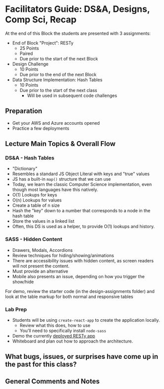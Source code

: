 # Facilitators Guide: DS&A, Designs, Comp Sci, Recap


At the end of this Block the students are presented with 3 assignments:

* End of Block "Project": RESTy
  * 25 Points
  * Paired
  * Due prior to the start of the next Block
* Design Challenge
  * 10 Points
  * Due prior to the end of the next Block
* Data Structure Implementation: Hash Tables
  * 10 Points
  * Due prior to the start of the next class
    * Will be used in subsequent code challenges
    

## Preparation
* Get your AWS and Azure accounts opened
* Practice a few deployments

## Lecture Main Topics & Overall Flow

### DS&A - Hash Tables

* "Dictionary" 
* Resembles a standard JS Object Literal with keys and "true" values
* JS has a built-in `map()` structure that we can use
* Today, we learn the classic Computer Science implementation, even though most languages have this natively.
* O(1) Lookups for keys
* O(n) Lookups for values
* Create a table of n size
* Hash the "key" down to a number that corresponds to a node in the hash table
* Store the values in a linked list 
* Often, this DS is used as a helper, to provide O(1) lookups and history.

### SASS - Hidden Content

* Drawers, Modals, Accordions
* Review techniques for hiding/showing/animations
* There are accessibility issues with hidden content, as screen readers will not present the content.
* Must provide an alternative
* Mobile also presents an issue, depending on how you trigger the show/hide

For demo, review the starter code (in the design-assignments folder) and look at the table markup for both normal and responsive tables

### Lab Prep

* Students will be using `create-react-app` to create the application locally.
  * Review what this does, how to use
  * You'll need to specifically install `node-sass`
* Demo the currently [deployed RESTy app](https://resty.netlify.com)
* Whiteboard and plan out how to approach the architecture.

## What bugs, issues, or surprises have come up in the past for this class?


## General Comments and Notes
